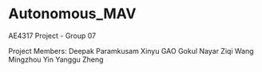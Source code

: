 # Autonomous_MAV
AE4317 Project - Group 07 

Project Members: 
Deepak Paramkusam
Xinyu GAO
Gokul Nayar
Ziqi Wang
Mingzhou Yin
Yanggu Zheng